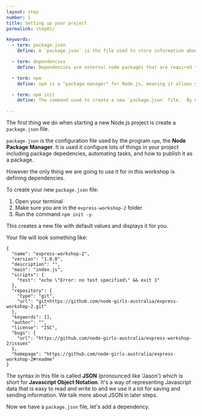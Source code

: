 ```yaml
---
layout: step
number: 1
title: Setting up your project
permalink: step01/

keywords:
  - term: package.json
    define: A `package.json` is the file used to store information about a Node.js project, such as its name and its dependencies. Read more [here](https://docs.npmjs.com/files/package.json).

  - term: dependencies
    define: Dependencies are external code packages that are required to run your project.

  - term: npm
    define: npm is a "package manager" for Node.js, meaning it allows you to easily install external packages (or chunks of code) published by others and use them in your project.

  - term: npm init
    define: The command used to create a new `package.json` file.  By default it will prompt the user for information, but using the `-y` flag will cause it to use the default values for each.

---
```


The first thing we do when starting a new Node.js project is create a `package.json` file.

`package.json` is the configuration file used by the program `npm`, the **Node Package Manager**.  It is used it configure lots of things in your project including package depedencies, automating tasks, and how to publish it as a package.  

However the only thing we are going to use it for in this workshop is defining dependencies.

To create your new `package.json` file:

1. Open your terminal
2. Make sure you are in the `express-workshop-2` folder
3. Run the command `npm init -y`.

This creates a new file with default values and displays it for you.  

Your file will look something like:

```
{
  "name": "express-workshop-2",
  "version": "1.0.0",
  "description": "",
  "main": "index.js",
  "scripts": {
    "test": "echo \"Error: no test specified\" && exit 1"
  },
  "repository": {
    "type": "git",
    "url": "git+https://github.com/node-girls-australia/express-workshop-2.git"
  },
  "keywords": [],
  "author": "",
  "license": "ISC",
  "bugs": {
    "url": "https://github.com/node-girls-australia/express-workshop-2/issues"
  },
  "homepage": "https://github.com/node-girls-australia/express-workshop-2#readme"
}
```

The syntax in this file is called **JSON** (pronounced like 'Jason') which is short for **Javascript Object Notation**. It's a way of representing Javascript data that is easy to read and write to and we use it a lot for saving and sending information.  We talk more about JSON in later steps.

Now we have a `package.json` file, let's add a dependency.
